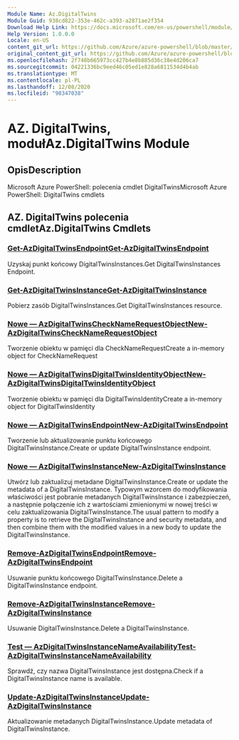 ```yaml
---
Module Name: Az.DigitalTwins
Module Guid: 938cd822-353e-462c-a393-a2871ae2f354
Download Help Link: https://docs.microsoft.com/en-us/powershell/module/az.digitaltwins
Help Version: 1.0.0.0
Locale: en-US
content_git_url: https://github.com/Azure/azure-powershell/blob/master/src/DigitalTwins/help/Az.DigitalTwins.md
original_content_git_url: https://github.com/Azure/azure-powershell/blob/master/src/DigitalTwins/help/Az.DigitalTwins.md
ms.openlocfilehash: 2f748b665973cc427b4e8b885d36c38e4d206ca7
ms.sourcegitcommit: 04221336bc9eed46c05ed1e828a6811534d4b4ab
ms.translationtype: MT
ms.contentlocale: pl-PL
ms.lasthandoff: 12/08/2020
ms.locfileid: "98347038"
---
```

# <span data-ttu-id="9431f-101">AZ. DigitalTwins, moduł</span><span class="sxs-lookup"><span data-stu-id="9431f-101">Az.DigitalTwins Module</span></span>
## <span data-ttu-id="9431f-102">Opis</span><span class="sxs-lookup"><span data-stu-id="9431f-102">Description</span></span>
<span data-ttu-id="9431f-103">Microsoft Azure PowerShell: polecenia cmdlet DigitalTwins</span><span class="sxs-lookup"><span data-stu-id="9431f-103">Microsoft Azure PowerShell: DigitalTwins cmdlets</span></span>

## <span data-ttu-id="9431f-104">AZ. DigitalTwins polecenia cmdlet</span><span class="sxs-lookup"><span data-stu-id="9431f-104">Az.DigitalTwins Cmdlets</span></span>
### [<span data-ttu-id="9431f-105">Get-AzDigitalTwinsEndpoint</span><span class="sxs-lookup"><span data-stu-id="9431f-105">Get-AzDigitalTwinsEndpoint</span></span>](Get-AzDigitalTwinsEndpoint.md)
<span data-ttu-id="9431f-106">Uzyskaj punkt końcowy DigitalTwinsInstances.</span><span class="sxs-lookup"><span data-stu-id="9431f-106">Get DigitalTwinsInstances Endpoint.</span></span>

### [<span data-ttu-id="9431f-107">Get-AzDigitalTwinsInstance</span><span class="sxs-lookup"><span data-stu-id="9431f-107">Get-AzDigitalTwinsInstance</span></span>](Get-AzDigitalTwinsInstance.md)
<span data-ttu-id="9431f-108">Pobierz zasób DigitalTwinsInstances.</span><span class="sxs-lookup"><span data-stu-id="9431f-108">Get DigitalTwinsInstances resource.</span></span>

### [<span data-ttu-id="9431f-109">Nowe — AzDigitalTwinsCheckNameRequestObject</span><span class="sxs-lookup"><span data-stu-id="9431f-109">New-AzDigitalTwinsCheckNameRequestObject</span></span>](New-AzDigitalTwinsCheckNameRequestObject.md)
<span data-ttu-id="9431f-110">Tworzenie obiektu w pamięci dla CheckNameRequest</span><span class="sxs-lookup"><span data-stu-id="9431f-110">Create a in-memory object for CheckNameRequest</span></span>

### [<span data-ttu-id="9431f-111">Nowe — AzDigitalTwinsDigitalTwinsIdentityObject</span><span class="sxs-lookup"><span data-stu-id="9431f-111">New-AzDigitalTwinsDigitalTwinsIdentityObject</span></span>](New-AzDigitalTwinsDigitalTwinsIdentityObject.md)
<span data-ttu-id="9431f-112">Tworzenie obiektu w pamięci dla DigitalTwinsIdentity</span><span class="sxs-lookup"><span data-stu-id="9431f-112">Create a in-memory object for DigitalTwinsIdentity</span></span>

### [<span data-ttu-id="9431f-113">Nowe — AzDigitalTwinsEndpoint</span><span class="sxs-lookup"><span data-stu-id="9431f-113">New-AzDigitalTwinsEndpoint</span></span>](New-AzDigitalTwinsEndpoint.md)
<span data-ttu-id="9431f-114">Tworzenie lub aktualizowanie punktu końcowego DigitalTwinsInstance.</span><span class="sxs-lookup"><span data-stu-id="9431f-114">Create or update DigitalTwinsInstance endpoint.</span></span>

### [<span data-ttu-id="9431f-115">Nowe — AzDigitalTwinsInstance</span><span class="sxs-lookup"><span data-stu-id="9431f-115">New-AzDigitalTwinsInstance</span></span>](New-AzDigitalTwinsInstance.md)
<span data-ttu-id="9431f-116">Utwórz lub zaktualizuj metadane DigitalTwinsInstance.</span><span class="sxs-lookup"><span data-stu-id="9431f-116">Create or update the metadata of a DigitalTwinsInstance.</span></span>
<span data-ttu-id="9431f-117">Typowym wzorcem do modyfikowania właściwości jest pobranie metadanych DigitalTwinsInstance i zabezpieczeń, a następnie połączenie ich z wartościami zmienionymi w nowej treści w celu zaktualizowania DigitalTwinsInstance.</span><span class="sxs-lookup"><span data-stu-id="9431f-117">The usual pattern to modify a property is to retrieve the DigitalTwinsInstance and security metadata, and then combine them with the modified values in a new body to update the DigitalTwinsInstance.</span></span>

### [<span data-ttu-id="9431f-118">Remove-AzDigitalTwinsEndpoint</span><span class="sxs-lookup"><span data-stu-id="9431f-118">Remove-AzDigitalTwinsEndpoint</span></span>](Remove-AzDigitalTwinsEndpoint.md)
<span data-ttu-id="9431f-119">Usuwanie punktu końcowego DigitalTwinsInstance.</span><span class="sxs-lookup"><span data-stu-id="9431f-119">Delete a DigitalTwinsInstance endpoint.</span></span>

### [<span data-ttu-id="9431f-120">Remove-AzDigitalTwinsInstance</span><span class="sxs-lookup"><span data-stu-id="9431f-120">Remove-AzDigitalTwinsInstance</span></span>](Remove-AzDigitalTwinsInstance.md)
<span data-ttu-id="9431f-121">Usuwanie DigitalTwinsInstance.</span><span class="sxs-lookup"><span data-stu-id="9431f-121">Delete a DigitalTwinsInstance.</span></span>

### [<span data-ttu-id="9431f-122">Test — AzDigitalTwinsInstanceNameAvailability</span><span class="sxs-lookup"><span data-stu-id="9431f-122">Test-AzDigitalTwinsInstanceNameAvailability</span></span>](Test-AzDigitalTwinsInstanceNameAvailability.md)
<span data-ttu-id="9431f-123">Sprawdź, czy nazwa DigitalTwinsInstance jest dostępna.</span><span class="sxs-lookup"><span data-stu-id="9431f-123">Check if a DigitalTwinsInstance name is available.</span></span>

### [<span data-ttu-id="9431f-124">Update-AzDigitalTwinsInstance</span><span class="sxs-lookup"><span data-stu-id="9431f-124">Update-AzDigitalTwinsInstance</span></span>](Update-AzDigitalTwinsInstance.md)
<span data-ttu-id="9431f-125">Aktualizowanie metadanych DigitalTwinsInstance.</span><span class="sxs-lookup"><span data-stu-id="9431f-125">Update metadata of DigitalTwinsInstance.</span></span>

